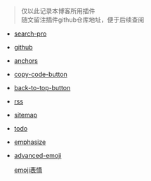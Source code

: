 > 仅以此记录本博客所用插件  
> 随文留注插件github仓库地址，便于后续查阅  
  
  

- [search-pro](https://github.com/gitbook-plugins/gitbook-plugin-search-pro)  

- [github](https://github.com/GitbookIO/plugin-github)  

- [anchors](https://github.com/rlmv/gitbook-plugin-anchors)  

- [copy-code-button](https://github.com/WebEngage/gitbook-plugin-copy-code-button)  
 
- [back-to-top-button](https://github.com/stuebersystems/gitbook-plugin-back-to-top-button)  

- [rss](https://github.com/denysdovhan/gitbook-plugin-rss)  

- [sitemap](https://github.com/GitbookIO/plugin-sitemap)  

- [todo](https://github.com/ly-tools/gitbook-plugin-todo)  

- [emphasize](https://github.com/GitbookIO/plugin-emphasize)  

- [advanced-emoji](https://github.com/codeclou/gitbook-plugin-advanced-emoji)  

  [emoji表情](https://www.webfx.com/tools/emoji-cheat-sheet/)  
